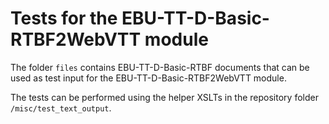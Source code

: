 # Tests for the EBU-TT-D-Basic-RTBF2WebVTT module

The folder `files` contains EBU-TT-D-Basic-RTBF documents that can be used
as test input for the EBU-TT-D-Basic-RTBF2WebVTT module.

The tests can be performed using the helper XSLTs in the repository
folder `/misc/test_text_output`.